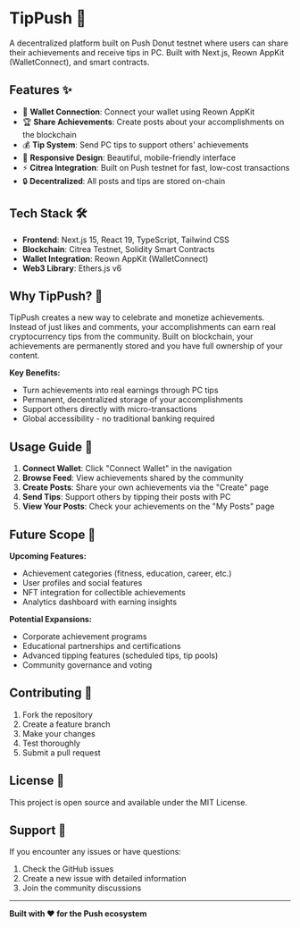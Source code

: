 # TipPush 🎉

A decentralized platform built on Push Donut testnet where users can share their achievements and receive tips in PC. Built with Next.js, Reown AppKit (WalletConnect), and smart contracts.

## Features ✨

- 🔗 **Wallet Connection**: Connect your wallet using Reown AppKit 
- 🏆 **Share Achievements**: Create posts about your accomplishments on the blockchain
- 💰 **Tip System**: Send PC tips to support others' achievements
- 📱 **Responsive Design**: Beautiful, mobile-friendly interface
- ⚡ **Citrea Integration**: Built on Push testnet for fast, low-cost transactions
- 🔒 **Decentralized**: All posts and tips are stored on-chain

## Tech Stack 🛠️

- **Frontend**: Next.js 15, React 19, TypeScript, Tailwind CSS
- **Blockchain**: Citrea Testnet, Solidity Smart Contracts
- **Wallet Integration**: Reown AppKit (WalletConnect)
- **Web3 Library**: Ethers.js v6


## Why TipPush? 🌟

TipPush creates a new way to celebrate and monetize achievements. Instead of just likes and comments, your accomplishments can earn real cryptocurrency tips from the community. Built on blockchain, your achievements are permanently stored and you have full ownership of your content.

**Key Benefits:**
- Turn achievements into real earnings through PC tips
- Permanent, decentralized storage of your accomplishments
- Support others directly with micro-transactions
- Global accessibility - no traditional banking required

## Usage Guide 📖

1. **Connect Wallet**: Click "Connect Wallet" in the navigation
2. **Browse Feed**: View achievements shared by the community
3. **Create Posts**: Share your own achievements via the "Create" page
4. **Send Tips**: Support others by tipping their posts with PC
5. **View Your Posts**: Check your achievements on the "My Posts" page


## Future Scope 🚀

**Upcoming Features:**
- Achievement categories (fitness, education, career, etc.)
- User profiles and social features
- NFT integration for collectible achievements
- Analytics dashboard with earning insights

**Potential Expansions:**
- Corporate achievement programs
- Educational partnerships and certifications
- Advanced tipping features (scheduled tips, tip pools)
- Community governance and voting

## Contributing 🤝

1. Fork the repository
2. Create a feature branch
3. Make your changes
4. Test thoroughly
5. Submit a pull request

## License 📝

This project is open source and available under the MIT License.

## Support 💬

If you encounter any issues or have questions:
1. Check the GitHub issues
2. Create a new issue with detailed information
3. Join the community discussions

---

**Built with ❤️ for the Push ecosystem**